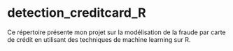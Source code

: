 # detection_creditcard_R
Ce répertoire présente mon projet sur la modélisation de la fraude par carte de crédit en utilisant des techniques de machine learning sur R.
